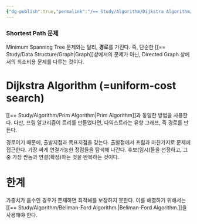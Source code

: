 ```yaml
---
{"dg-publish":true,"permalink":"/== Study/Algorithm/Dijkstra Algorithm/","created":"2024-02-04T18:21:04.000+09:00","updated":"2025-01-14T15:33:43.000+09:00"}
---
```


### Shortest Path 문제
Minimum Spanning Tree 문제와는 달리, **경로**를 가진다. 즉, 단순한 [[== Study/Data Structure/Graph\|Graph]]상에서의 문제가 아닌, Directed Graph 상에서의 최소비용 문제를 다루는 것이다.

# Dijkstra Algorithm (=uniform-cost search)
[[== Study/Algorithm/Prim Algorithm\|Prim Algorithm]]과 동일한 방법을 사용한다. 다만, 프림 알고리즘이 트리를 만들었다면, 다익스트라는 유향 그래프, 즉 경로를 만든다.

경로이기 때문에, 출발지점과 목표지점을 갖는다.
출발점에서 프림과 마찬가지로 문제에 접근한다. 가장 싸게 연결가능한 정점들을 탐색해 나간다.
후보(임시)들을 선정하고, 그 중 가장 싼놈과 연결(확정)하는 것을 반복하는 것이다.

# 한계
가중치가 음수인 경우가 존재하면 최적해를 보장하지 못한다. 이를 해결하기 위해서는 [[== Study/Algorithm/Bellman-Ford Algorithm.\|Bellman-Ford Algorithm.]]을 사용해야 한다.